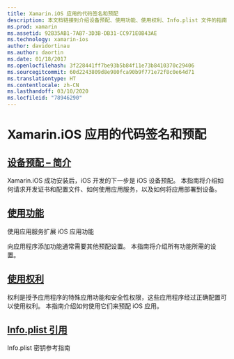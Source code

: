 ```yaml
---
title: Xamarin.iOS 应用的代码签名和预配
description: 本文档链接到介绍设备预配、使用功能、使用权利、Info.plist 文件的指南。
ms.prod: xamarin
ms.assetid: 92B35AB1-7AB7-3D3B-DB31-CC971E0B43AE
ms.technology: xamarin-ios
author: davidortinau
ms.author: daortin
ms.date: 01/18/2017
ms.openlocfilehash: 3f228441ff7be93b5b84f11e73b8410370c29406
ms.sourcegitcommit: 60d2243809d8e980fca90b9f771e72f8c0e64d71
ms.translationtype: HT
ms.contentlocale: zh-CN
ms.lasthandoff: 03/10/2020
ms.locfileid: "78946290"
---
```

# <a name="code-signing-and-provisioning-for-xamarinios-apps"></a>Xamarin.iOS 应用的代码签名和预配

## <a name="device-provisioning--introduction"></a>[设备预配 – 简介](~/ios/get-started/installation/device-provisioning/index.md)

Xamarin.iOS 成功安装后，iOS 开发的下一步是 iOS 设备预配。 本指南将介绍如何请求开发证书和配置文件、如何使用应用服务，以及如何将应用部署到设备。

## <a name="working-with-capabilities"></a>[使用功能](capabilities/index.md)

使用应用服务扩展 iOS 应用功能

向应用程序添加功能通常需要其他预配设置。 本指南将介绍所有功能所需的设置。

## <a name="working-with-entitlements"></a>[使用权利](entitlements.md)

权利是授予应用程序的特殊应用功能和安全性权限，这些应用程序经过正确配置可以使用权利。 本指南介绍如何使用它们来预配 iOS 应用。

## <a name="infoplist-reference"></a>[Info.plist 引用](infoplist-reference.md)

Info.plist 密钥参考指南
